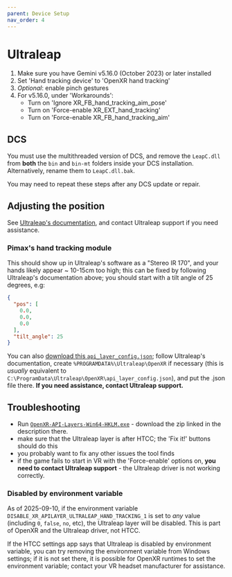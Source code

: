 ```yaml
---
parent: Device Setup
nav_order: 4
---
```


# Ultraleap

1. Make sure you have Gemini v5.16.0 (October 2023) or later installed
2. Set 'Hand tracking device' to 'OpenXR hand tracking'
3. *Optional*: enable pinch gestures
4. For v5.16.0, under 'Workarounds':
    - Turn on 'Ignore XR_FB_hand_tracking_aim_pose'
    - Turn on 'Force-enable XR_EXT_hand_tracking'
    - Turn on 'Force-enable XR_FB_hand_tracking_aim'

## DCS

You must use the multithreaded version of DCS, and remove the `LeapC.dll` from **both** the `bin` and `bin-mt` folders
inside your DCS installation. Alternatively, rename them to `LeapC.dll.bak`.

You may need to repeat these steps after any DCS update or repair.

## Adjusting the position

See [Ultraleap's documentation](https://docs.ultraleap.com/openxr/configuration/index.html#configuration-file), and
contact Ultraleap support if you need assistance.

### Pimax's hand tracking module

This should show up in Ultraleap's software as a "Stereo IR 170", and your hands likely appear ~ 10-15cm too high; this
can be fixed by following Ultraleap's documentation above; you should start with a tilt angle of 25 degrees, e.g:

```json
{
  "pos": [
    0.0,
    0.0,
    0.0
  ],
  "tilt_angle": 25
}
```

You can also [download this `api_layer_config.json`](pimax/api_layer_config.json); follow Ultraleap's documentation,
create `%PROGRAMDATA%\Ultraleap\OpenXR` if necessary (this is *usually* equivalent to
`C:\ProgramData\Ultraleap\OpenXR\api_layer_config.json`), and put the .json file there. **If you need assistance,
contact Ultraleap support.**

## Troubleshooting

- Run [`OpenXR-API-Layers-Win64-HKLM.exe`](https://github.com/fredemmott/OpenXR-API-Layers-GUI/releases/latest) -
  download the zip linked in the description there.
- make sure that the Ultraleap layer is after HTCC; the 'Fix it!' buttons should do this
- you probably want to fix any other issues the tool finds
- if the game fails to start in VR with the 'Force-enable' options on, **you need to contact Ultraleap support** - the
  Ultraleap driver is not working correctly.

### Disabled by environment variable

As of 2025-09-10, if the environment variable `DISABLE_XR_APILAYER_ULTRALEAP_HAND_TRACKING_1` is set to *any* value (including `0`, `false`, `no`, etc), the Ultraleap layer will be disabled. This is part of OpenXR and the Ultraleap driver, not HTCC.

If the HTCC settings app says that Ultraleap is disabled by environment variable, you can try removing the environment variable from Windows settings; if it is not set there, it is possible for OpenXR runtimes to set the environment variable; contact your VR headset manufacturer for assistance.